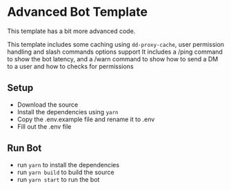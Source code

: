 # Advanced Bot Template

This template has a bit more advanced code.

This template includes some caching using `dd-proxy-cache`, user permission handling and slash commands options support
It includes a /ping command to show the bot latency, and a /warn command to show how to send a DM to a user and how to checks for permissions

## Setup

- Download the source
- Install the dependencies using `yarn`
- Copy the .env.example file and rename it to .env
- Fill out the .env file

## Run Bot

- run `yarn` to install the dependencies
- run `yarn build` to build the source
- run `yarn start` to run the bot
